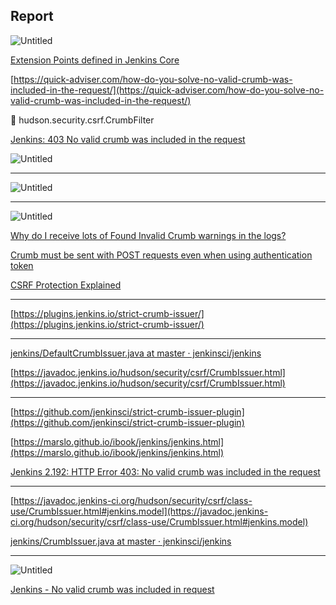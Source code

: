 ## Report

![Untitled](https://s3-us-west-2.amazonaws.com/secure.notion-static.com/4cfb8c47-854b-4a49-9c5c-c1553c4d83f1/Untitled.png)

[Extension Points defined in Jenkins Core](https://www.jenkins.io/doc/developer/extensions/jenkins-core/#crumbissuer)

[https://quick-adviser.com/how-do-you-solve-no-valid-crumb-was-included-in-the-request/](https://quick-adviser.com/how-do-you-solve-no-valid-crumb-was-included-in-the-request/)

<aside>
🔮 hudson.security.csrf.CrumbFilter

</aside>

[Jenkins: 403 No valid crumb was included in the request](https://stackoverflow.com/questions/44711696/jenkins-403-no-valid-crumb-was-included-in-the-request)

![Untitled](https://s3-us-west-2.amazonaws.com/secure.notion-static.com/0dec35a1-5a22-4bea-a8fe-fcb10942a660/Untitled.png)

---

![Untitled](https://s3-us-west-2.amazonaws.com/secure.notion-static.com/314281ea-6125-42c4-be76-db89734cf97a/Untitled.png)

---

![Untitled](https://s3-us-west-2.amazonaws.com/secure.notion-static.com/51d2cf92-7a5e-4e81-870d-4030c54cf6ac/Untitled.png)

[Why do I receive lots of Found Invalid Crumb warnings in the logs?](https://support.cloudbees.com/hc/en-us/articles/115001974468-Why-do-I-receive-lots-of-Found-Invalid-Crumb-warnings-in-the-logs-)

[Crumb must be sent with POST requests even when using authentication token](https://issues.jenkins.io/browse/JENKINS-22474)

[CSRF Protection Explained](https://support.cloudbees.com/hc/en-us/articles/219257077-CSRF-Protection-Explained)

---

[https://plugins.jenkins.io/strict-crumb-issuer/](https://plugins.jenkins.io/strict-crumb-issuer/)

---

[jenkins/DefaultCrumbIssuer.java at master · jenkinsci/jenkins](https://github.com/jenkinsci/jenkins/blob/master/core/src/main/java/hudson/security/csrf/DefaultCrumbIssuer.java)

[https://javadoc.jenkins.io/hudson/security/csrf/CrumbIssuer.html](https://javadoc.jenkins.io/hudson/security/csrf/CrumbIssuer.html)

---

[https://github.com/jenkinsci/strict-crumb-issuer-plugin](https://github.com/jenkinsci/strict-crumb-issuer-plugin)

[https://marslo.github.io/ibook/jenkins/jenkins.html](https://marslo.github.io/ibook/jenkins/jenkins.html)

[Jenkins 2.192: HTTP Error 403: No valid crumb was included in the request](https://stackoverflow.com/questions/57731818/jenkins-2-192-http-error-403-no-valid-crumb-was-included-in-the-request)

---

[https://javadoc.jenkins-ci.org/hudson/security/csrf/class-use/CrumbIssuer.html#jenkins.model](https://javadoc.jenkins-ci.org/hudson/security/csrf/class-use/CrumbIssuer.html#jenkins.model)

[jenkins/CrumbIssuer.java at master · jenkinsci/jenkins](https://github.com/jenkinsci/jenkins/blob/master/core/src/main/java/hudson/security/csrf/CrumbIssuer.java)

---

![Untitled](https://s3-us-west-2.amazonaws.com/secure.notion-static.com/862e03ec-5d44-488a-928d-fd47a5de5183/Untitled.png)

[Jenkins - No valid crumb was included in request](https://stackoverflow.com/questions/66274652/jenkins-no-valid-crumb-was-included-in-request)
